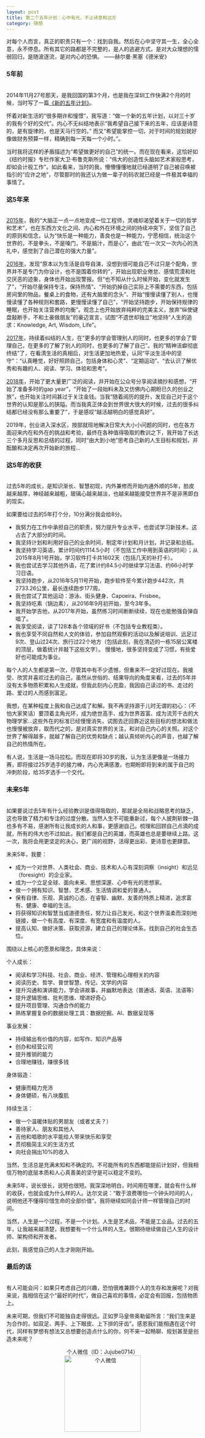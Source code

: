 ```yaml
---
layout: post
title: 第二个五年计划：心中有光，不止诗意和远方
category: 随想
---
```


对每个人而言，真正的职责只有一个：找到自我。然后在心中坚守其一生，全心全意，永不停息。所有其它的路都是不完整的，是人的逃避方式，是对大众理想的懦弱回归，是随波逐流，是对内心的恐惧。  ——赫尔曼·黑塞《德米安》

### 5年前
<br/>
2014年11月27号那天，是我回国的第3个月，也是我在深圳工作快满2个月的时候，当时写了一篇<a href="http://yuanyu.fr/2014/11/27/new-five-year-plan">《新的五年计划》</a>。

怀着对新生活的“很多期许和憧憬”，我写道：“做一个新的五年计划，以对三十岁的我有个好的交代”。内心不无纠结地表示“我希望自己接下来的五年，应该是诗意的，是有旋律的，也是天马行空的。” 而又“希望能掌控一切，对于时间的规划就好像做财务预算一样，精确到每一天每一个小时。”。

当时我将这样的矛盾描述为“希望做更好的自己”的统一。而在现在看来，这恰好如《纽约时报》专栏作家大卫·布鲁克斯所说：“伟大的创造性头脑如艺术家般思考，却如会计般工作”。如此看来，当时的我，懵懵懂懂地就已经道明了自己被召唤被指引的“应许之地”，尽管那时的我还认为做一辈子的码农就已经是一件极其幸福的事情了。

### 这5年来
<br/>
<a href="http://yuanyu.fr/2015/12/31/this-year-2015">2015年</a>，我的“大脑正一点一点地变成一位工程师，灵魂却渴望着关于一切的哲学和艺术”，也在东西方文化之间、内心和外在环境之间的持续冲突下，坚信了自己的原则和信念，认为“快乐是一种能力，善良也是一种能力，宁愿相信，统治这个世界的，不是拳头，不是嗓门，不是脑汁，而是心”，由此“在一次又一次内心的洗礼中，感觉到了自己潜在的强大力量”。

<a href="http://yuanyu.fr/2017/01/01/this-year-2016">2016年</a>，发现“原本以为生活是自导自演，没想到很可能自己不过只是个配角，世界并不是专门为你设计，也不是围着你转的”，开始出现职业倦怠、感情荒漠和社交厌恶的迹象，身体也开始出现警报。但“也不知从什么时候开始，变化就发生了”，“开始尽量保持专注，保持热情”、“开始扔掉自己实际上不需要的东西，包括房间里的物品，餐桌上的食物，还有大脑里的念头”、开始“慢慢读懂了别人，也慢慢读懂了各种规则和套路，更慢慢读懂了自己”，“开始坚持跑步，开始保持规律的睡眠，也开始关注营养的均衡”。观念上也开始放弃纯粹的完美主义，放弃“纵使键盘敲断手，不和土豪做朋友”的豪迈宣言，试图“不遗世却独立”地坚持“人生的追求：Knowledge, Art, Wisdom, Life”。

<a href="http://yuanyu.fr/2018/01/01/this-year-2017">2017年</a>，持续着纠结的人生，在“更多的学会管理别人的同时，也更多的学会了管理自己，在更多的了解了别人的同时，也更多的了解了自己”。我的“精神洁癖彻底终结”了，在看清生活的真相后，对生活更加地热爱，认同“平淡生活中的坚守”：“认真睡觉，好好照顾自己，包括身体和心灵”、“定期运动”、“去认识了解优秀和有趣的人、阅读、学习、体验和思考”。

<a href="http://yuanyu.fr/2019/01/01/this-year-2018">2018年</a>，开始了更大量更广泛的阅读，并开始在公众号分享阅读摘抄和感想，“开始了准备多时的gap year”，“开始了一段始料未及又仿佛内心期盼已久的创业之旅”，也开始关注时间甚过于关注金钱。当我“随着阅历的提升，发现自己对于这个世界的认知是那么的狭隘。而当我真正体会到世界很大很大的时候，过去的很多纠结都已经没有那么重要了”，于是感叹“越活越明白的感觉真好”。

2019年，创业进入深水区，按部就班地解决日常大大小小问题的同时，也在各方面迎来内在和外在的挑战和考验，最终在各种值得吸取的教训之下，我开始了长达三个多月反思和总结的过程，同时“由大到小地”思考自己新的人生目标和规划，并酝酿和决定再次开始新的旅程...

### 这5年的收获
<br/>
过去5年的成长，是知识渐长、智慧初现，内外兼修而开始内通外顺的5年，脸皮越来越厚，神经越来越粗，玻璃心越来越淡，也越来越能接受世界并不是非黑即白的现实。

如果要给过去的5年打个分，10分满分我会给8分。
- 我努力在工作中承担自己的职责，努力提升专业水平，也尝试学习新技术。这占去了大部分的时间。
- 我坚持计划和利用好自己的业余时间，制定年计划和月计划，并记录和总结。
- 我坚持学习英语，累计时间约1114.5小时（不包括工作中用到英语的时间）；从2015年8月1号开始，学习软件打卡共1602天（包括几天的补打卡）。
- 我也尝试去学习其他外语，花了累计约84.5小时继续学习法语、约66小时学习日语。
- 我坚持跑步，从2016年5月11号开始，跑步软件至今累计跑步442次，共2733.26公里，最长连续跑步177周。
- 我也尝试了其他运动：游泳、街头健身、Capoeira、Frisbee。
- 我坚持吃素（锅边素），从2016年9月初开始，至今3年多。
- 我开始学吉他，从2017年开始，虽然练习时间断断续续，现在也能勉强自弹自唱了。
- 我享受阅读，读了128本各个领域的好书（不包括专业教程类）。
- 我也享受不同自然和人文的体验，参加自然观察的活动以及解说培训、远足过9次、登山过24次、旅行过22个地方（包括此刻，我在清迈的一栋15层公寓楼的顶层，做着统计并敲下这些文字）。
慢慢地，很多坚持变成了习惯，有些爱好也可能成为事业。

每个人的人生都是第一次，尽管其中有不少遗憾，但重来不一定好过现在。我接受、欣赏并喜欢过去的自己，虽然从世俗的、结果导向的角度来看，过去的5年并没有太多物质积累和人生成就，但我此刻内心充盈，我因自己读过的书、走过的路、爱过的人而感到富足。

我想，在某种程度上我和自己达成了和解。我不再坚持源于儿时无谓的初心：（不怕大家笑话）要顶着主角光环，成为绝世高手、成为世界首富、成为流芳千古的大物理学家...这些外在的标准已经慢慢消失，试图去迂回靠近这些目标的想法和做法也慢慢被放弃，取而代之的，是对真实世界的关注，和对自己内心的关照。对这个世界了解得越多，就越了解自己的优势和缺点；越认真倾听内心的声音，也越了解自己的热情所在。

有人说，生活是一场马拉松。而现在即将30岁的我，认为生活更像是一场接力赛，即将接过25岁选手的接力棒，内心充满感激，也期盼即将到来的属于自己的冲刺阶段，给35岁选手一个交代。

### 未来5年
<br/>
如果要说过去5年有什么经验教训是值得吸取的，那就是全局和战略思考的缺乏，这也导致了精力和专注的过度分散。当然人生不可能重新过，每个人披荆斩棘一路也多有不易，感谢所有让我成长的人和事，更感谢自己。梳理和回顾自己点滴的成就，所有的伟大也不过如此，我们都是自己的英雄，而英雄也总是要继续上路。这一次，我将会用更坚定的决心，更广阔的视野，活得更出彩、更诗意也更肆意。

未来5年，我要：
- 成为一个对世界、人类社会、商业、技术和人心有深刻洞察（insight）和远见（foresight）的企业家。
- 成为一个立足全球、面向未来、思想深邃、心中有光的思想家。
- 做一个拥有知识、智慧、艺术感、生活情调和爱的普通人。
- 保有自律、乐观、真诚的心态，在睿智、幽默、友善的特质上精进，追求富有、健康、幸福的生活。
- 将获得知识和智慧当成道德责任，努力让自己发光，和这个世界温柔而深刻地链接，做一个有高度、有深度、有宽度和有温度的人。
- 提高认知、做好决策、获取资源，建立自己的理论体系，找到自己的社会生态位。

围绕以上核心的愿景和理念，具体来说：

个人成长：
- 阅读和学习科技、社会、商业、经济、管理和心理相关的内容
- 阅读历史、哲学、普世智慧、传记、文学的内容
- 提升沟通和演讲能力，学会讲故事，并幽默地表达（普通话、英语、法语等）
- 提升逻辑思维、批判思维、增进好奇心
- 提升项目管理、沟通合作的能力
- 熟练掌握复杂的数据处理工具：数据挖掘、AI、数据呈现等

事业发展：
- 持续输出有价值的内容，如写作、知识产品等
- 创办和经营公司
- 提升推销的能力
- 合理地赚钱，赚很多钱

身体锻造：
- 健康而精力充沛
- 身体健硕，有八块腹肌

持续生活：
- 做一个温暖体贴的男朋友（或者丈夫？）
- 善待家人、朋友和其他人
- 吉他和唱歌的水平能给人带来快乐和享受
- 贯彻极简主义的生活方式
- 向社会捐出10%的收入

当然，生活总是充满未知和不确定的。不可能所有的东西都能提前计划好，但我相信万物的底层本质和人心真善美的坚守是可以稳定不变的。

未来5年，说长很长，说短也很短。我深深地明白，时间用在哪里，就会有什么样的收获，也就会成为什么样的人。达尔文说：“敢于浪费哪怕一个钟头时间的人，说明他还不懂得珍惜生命的全部价值”。我将继续如同会计师一样管理自己的时间。

当然，人生是一个过程，不是一个计划。人生是艺术品，不能是工业品。过去的五年，让我越来越清楚，我想要有一个什么样的人生。很期待继续做自己人生的设计师、架构师和开发者。

此刻，我感觉自己的人生才刚刚开始。

### 最后的话
<br/>
有人可能会问：如果只考虑自己的兴趣，恐怕很难兼顾个人的生存和发展呢？对我来说，我相信在这个“最好的时代”，做自己喜欢的事情，必定会有回报，包括物质上。

未来可期，但我们不可能独自走得很远。正如罗马皇帝奥勒留所言：“我们生来是为合作的，如双足、两手、上下眼皮、上下排的牙齿”。感恩我们能相遇在这个时代，同样有梦想有想法又总想要创造点什么的你，何不来一起畅聊、规划甚至是创造未来呢？


<div align="center">
    个人微信（ID：Jujube0714）
</div>
<div align="center">
    <img alt="个人微信" src="{{ site.url }}/images/wechat-qrcode2.jpg" width="200px" height="200px"/>
</div>
<br/>
<br/>